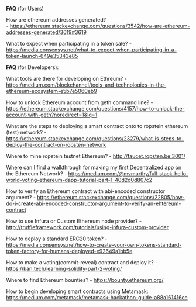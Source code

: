 **FAQ** (for Users)

How are ethereum addresses generated?	
	- https://ethereum.stackexchange.com/questions/3542/how-are-ethereum-addresses-generated/3619#3619

What to expect when participating in a token sale? 
	- https://media.consensys.net/what-to-expect-when-participating-in-a-token-launch-649e35343e85


**FAQ** (for Developers):

What tools are there for developing on Ethreum?
	- https://medium.com/blockchannel/tools-and-technologies-in-the-ethereum-ecosystem-e5b7e5060eb9

How to unlock Ethereum account from geth command line?
	- https://ethereum.stackexchange.com/questions/4157/how-to-unlock-the-account-with-geth?noredirect=1&lq=1

What are the steps to deploying a smart contract onto to ropstein ethereum (test) network?
	- https://ethereum.stackexchange.com/questions/23279/what-is-steps-to-deploy-the-contract-on-ropsten-network

Where to mine ropstein testnet Ethereum?
	- http://faucet.ropsten.be:3001/

Where can I find a walkthrough for making my first Decentralized app on the Ethereum Network?
	- https://medium.com/@mvmurthy/full-stack-hello-world-voting-ethereum-dapp-tutorial-part-1-40d2d0d807c2

How to verify an Ethereum contract with abi-encoded constructor argument?
	- https://ethereum.stackexchange.com/questions/22805/how-do-i-create-abi-encoded-constructor-argument-to-verify-an-ehtereum-contract

How to use Infura or Custom Ethereum node provider?
	- http://truffleframework.com/tutorials/using-infura-custom-provider


How to deploy a standard ERC20 token? 
	- https://media.consensys.net/how-to-create-your-own-tokens-standard-token-factory-for-humans-deployed-e92649a1bb5e

How to make a voting(commit-reveal) contract and deploy it?
	- https://karl.tech/learning-solidity-part-2-voting/

Where to find Ethereum bounties?
	- https://bounty.ethereum.org/

How to begin developing smart contracts using Metamask: https://medium.com/metamask/metamask-hackathon-guide-a88a161416ce

